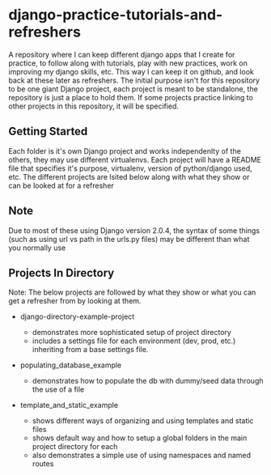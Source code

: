 # django-practice-tutorials-and-refreshers
A repository where I can keep different django apps that I create for practice, to follow along with tutorials, play with new practices, work on improving my django skills, etc. This way I can keep it on github, and look back at these later as refreshers. The initial purpose isn't for this repository to be one giant Django project, each project is meant to be standalone, the repository is just a place to hold them. If some projects practice linking to other projects in this repository, it will be specified.

## Getting Started
Each folder is it's own Django project and works independenlty of the others, they may use different virtualenvs. Each project will have a README file that specifies it's purpose, virtualenv, version of python/django used, etc. The different projects are lsited below along with what they show or can be looked at for a refresher

## Note
Due to most of these using Django version 2.0.4, the syntax of some things (such as using url vs path in the urls.py files) may be different than what you normally use

## Projects In Directory
Note: The below projects are followed by what they show or what you can get a refresher from by looking at them.

* django-directory-example-project
  * demonstrates more sophisticated setup of project directory
  * includes a settings file for each environment (dev, prod, etc.) inheriting from a base settings file.

* populating_database_example
  * demonstrates how to populate the db with dummy/seed data through the use of a file

* template_and_static_example
  * shows different ways of organizing and using templates and static files
  * shows default way and how to setup a global folders in the main project directory for each
  * also demonstrates a simple use of using namespaces and named routes
